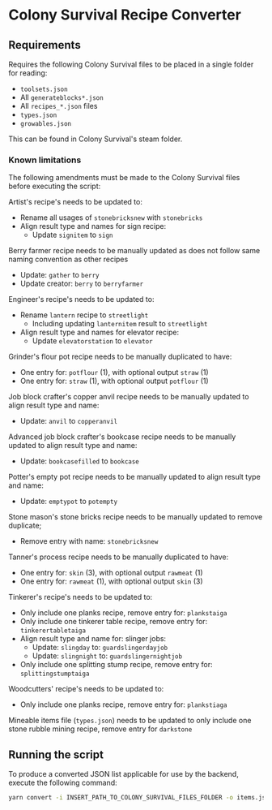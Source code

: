 # Colony Survival Recipe Converter

## Requirements

Requires the following Colony Survival files to be placed in a single folder for reading:

-   `toolsets.json`
-   All `generateblocks*.json`
-   All `recipes_*.json` files
-   `types.json`
-   `growables.json`

This can be found in Colony Survival's steam folder.

### Known limitations

The following amendments must be made to the Colony Survival files before executing the script:

Artist's recipe's needs to be updated to:

-   Rename all usages of `stonebricksnew` with `stonebricks`
-   Align result type and names for sign recipe:
    -   Update `signitem` to `sign`

Berry farmer recipe needs to be manually updated as does not follow same naming convention as other recipes

-   Update: `gather` to `berry`
-   Update creator: `berry` to `berryfarmer`

Engineer's recipe's needs to be updated to:

-   Rename `lantern` recipe to `streetlight`
    -   Including updating `lanternitem` result to `streetlight`
-   Align result type and names for elevator recipe:
    -   Update `elevatorstation` to `elevator`

Grinder's flour pot recipe needs to be manually duplicated to have:

-   One entry for: `potflour` (1), with optional output `straw` (1)
-   One entry for: `straw` (1), with optional output `potflour` (1)

Job block crafter's copper anvil recipe needs to be manually updated to align result type and name:

-   Update: `anvil` to `copperanvil`

Advanced job block crafter's bookcase recipe needs to be manually updated to align result type and name:

-   Update: `bookcasefilled` to `bookcase`

Potter's empty pot recipe needs to be manually updated to align result type and name:

-   Update: `emptypot` to `potempty`

Stone mason's stone bricks recipe needs to be manually updated to remove duplicate;

-   Remove entry with name: `stonebricksnew`

Tanner's process recipe needs to be manually duplicated to have:

-   One entry for: `skin` (3), with optional output `rawmeat` (1)
-   One entry for: `rawmeat` (1), with optional output `skin` (3)

Tinkerer's recipe's needs to be updated to:

-   Only include one planks recipe, remove entry for: `plankstaiga`
-   Only include one tinkerer table recipe, remove entry for: `tinkerertabletaiga`
-   Align result type and name for: slinger jobs:
    -   Update: `slingday` to: `guardslingerdayjob`
    -   Update: `slingnight` to: `guardslingernightjob`
-   Only include one splitting stump recipe, remove entry for: `splittingstumptaiga`

Woodcutters' recipe's needs to be updated to:

-   Only include one planks recipe, remove entry for: `plankstiaga`

Mineable items file (`types.json`) needs to be updated to only include one stone rubble mining recipe, remove entry for `darkstone`

## Running the script

To produce a converted JSON list applicable for use by the backend, execute the following command:

```bash
yarn convert -i INSERT_PATH_TO_COLONY_SURVIVAL_FILES_FOLDER -o items.json
```
